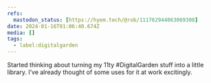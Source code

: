 ```yaml
---
refs:
  mastodon_status: [https://hyem.tech/@rob/111762944863069308]
date: 2024-01-16T01:06:40.674Z
media: []
tags:
  - label:digitalgarden
---
```


Started thinking about turning my 11ty #DigitalGarden stuff into a little library. I’ve already thought of some uses for it at work excitingly.
